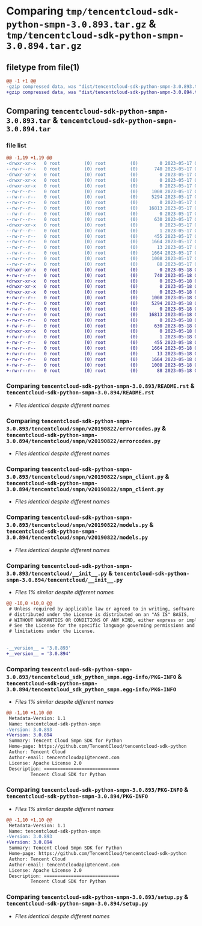 # Comparing `tmp/tencentcloud-sdk-python-smpn-3.0.893.tar.gz` & `tmp/tencentcloud-sdk-python-smpn-3.0.894.tar.gz`

## filetype from file(1)

```diff
@@ -1 +1 @@
-gzip compressed data, was "dist/tencentcloud-sdk-python-smpn-3.0.893.tar", last modified: Wed May 17 03:38:51 2023, max compression
+gzip compressed data, was "dist/tencentcloud-sdk-python-smpn-3.0.894.tar", last modified: Thu May 18 00:35:04 2023, max compression
```

## Comparing `tencentcloud-sdk-python-smpn-3.0.893.tar` & `tencentcloud-sdk-python-smpn-3.0.894.tar`

### file list

```diff
@@ -1,19 +1,19 @@
-drwxr-xr-x   0 root         (0) root         (0)        0 2023-05-17 03:38:51.000000 tencentcloud-sdk-python-smpn-3.0.893/
--rw-r--r--   0 root         (0) root         (0)      740 2023-05-17 03:38:51.000000 tencentcloud-sdk-python-smpn-3.0.893/README.rst
-drwxr-xr-x   0 root         (0) root         (0)        0 2023-05-17 03:38:51.000000 tencentcloud-sdk-python-smpn-3.0.893/tencentcloud/
-drwxr-xr-x   0 root         (0) root         (0)        0 2023-05-17 03:38:51.000000 tencentcloud-sdk-python-smpn-3.0.893/tencentcloud/smpn/
-drwxr-xr-x   0 root         (0) root         (0)        0 2023-05-17 03:38:51.000000 tencentcloud-sdk-python-smpn-3.0.893/tencentcloud/smpn/v20190822/
--rw-r--r--   0 root         (0) root         (0)     1008 2023-05-17 03:38:51.000000 tencentcloud-sdk-python-smpn-3.0.893/tencentcloud/smpn/v20190822/errorcodes.py
--rw-r--r--   0 root         (0) root         (0)     5294 2023-05-17 03:38:51.000000 tencentcloud-sdk-python-smpn-3.0.893/tencentcloud/smpn/v20190822/smpn_client.py
--rw-r--r--   0 root         (0) root         (0)        0 2023-05-17 03:38:51.000000 tencentcloud-sdk-python-smpn-3.0.893/tencentcloud/smpn/v20190822/__init__.py
--rw-r--r--   0 root         (0) root         (0)    16813 2023-05-17 03:38:51.000000 tencentcloud-sdk-python-smpn-3.0.893/tencentcloud/smpn/v20190822/models.py
--rw-r--r--   0 root         (0) root         (0)        0 2023-05-17 03:38:51.000000 tencentcloud-sdk-python-smpn-3.0.893/tencentcloud/smpn/__init__.py
--rw-r--r--   0 root         (0) root         (0)      630 2023-05-17 03:38:51.000000 tencentcloud-sdk-python-smpn-3.0.893/tencentcloud/__init__.py
-drwxr-xr-x   0 root         (0) root         (0)        0 2023-05-17 03:38:51.000000 tencentcloud-sdk-python-smpn-3.0.893/tencentcloud_sdk_python_smpn.egg-info/
--rw-r--r--   0 root         (0) root         (0)        1 2023-05-17 03:38:51.000000 tencentcloud-sdk-python-smpn-3.0.893/tencentcloud_sdk_python_smpn.egg-info/dependency_links.txt
--rw-r--r--   0 root         (0) root         (0)      455 2023-05-17 03:38:51.000000 tencentcloud-sdk-python-smpn-3.0.893/tencentcloud_sdk_python_smpn.egg-info/SOURCES.txt
--rw-r--r--   0 root         (0) root         (0)     1664 2023-05-17 03:38:51.000000 tencentcloud-sdk-python-smpn-3.0.893/tencentcloud_sdk_python_smpn.egg-info/PKG-INFO
--rw-r--r--   0 root         (0) root         (0)       13 2023-05-17 03:38:51.000000 tencentcloud-sdk-python-smpn-3.0.893/tencentcloud_sdk_python_smpn.egg-info/top_level.txt
--rw-r--r--   0 root         (0) root         (0)     1664 2023-05-17 03:38:51.000000 tencentcloud-sdk-python-smpn-3.0.893/PKG-INFO
--rw-r--r--   0 root         (0) root         (0)     1008 2023-05-17 03:38:51.000000 tencentcloud-sdk-python-smpn-3.0.893/setup.py
--rw-r--r--   0 root         (0) root         (0)       88 2023-05-17 03:38:51.000000 tencentcloud-sdk-python-smpn-3.0.893/setup.cfg
+drwxr-xr-x   0 root         (0) root         (0)        0 2023-05-18 00:35:04.000000 tencentcloud-sdk-python-smpn-3.0.894/
+-rw-r--r--   0 root         (0) root         (0)      740 2023-05-18 00:35:04.000000 tencentcloud-sdk-python-smpn-3.0.894/README.rst
+drwxr-xr-x   0 root         (0) root         (0)        0 2023-05-18 00:35:04.000000 tencentcloud-sdk-python-smpn-3.0.894/tencentcloud/
+drwxr-xr-x   0 root         (0) root         (0)        0 2023-05-18 00:35:04.000000 tencentcloud-sdk-python-smpn-3.0.894/tencentcloud/smpn/
+drwxr-xr-x   0 root         (0) root         (0)        0 2023-05-18 00:35:04.000000 tencentcloud-sdk-python-smpn-3.0.894/tencentcloud/smpn/v20190822/
+-rw-r--r--   0 root         (0) root         (0)     1008 2023-05-18 00:35:04.000000 tencentcloud-sdk-python-smpn-3.0.894/tencentcloud/smpn/v20190822/errorcodes.py
+-rw-r--r--   0 root         (0) root         (0)     5294 2023-05-18 00:35:04.000000 tencentcloud-sdk-python-smpn-3.0.894/tencentcloud/smpn/v20190822/smpn_client.py
+-rw-r--r--   0 root         (0) root         (0)        0 2023-05-18 00:35:04.000000 tencentcloud-sdk-python-smpn-3.0.894/tencentcloud/smpn/v20190822/__init__.py
+-rw-r--r--   0 root         (0) root         (0)    16813 2023-05-18 00:35:04.000000 tencentcloud-sdk-python-smpn-3.0.894/tencentcloud/smpn/v20190822/models.py
+-rw-r--r--   0 root         (0) root         (0)        0 2023-05-18 00:35:04.000000 tencentcloud-sdk-python-smpn-3.0.894/tencentcloud/smpn/__init__.py
+-rw-r--r--   0 root         (0) root         (0)      630 2023-05-18 00:35:04.000000 tencentcloud-sdk-python-smpn-3.0.894/tencentcloud/__init__.py
+drwxr-xr-x   0 root         (0) root         (0)        0 2023-05-18 00:35:04.000000 tencentcloud-sdk-python-smpn-3.0.894/tencentcloud_sdk_python_smpn.egg-info/
+-rw-r--r--   0 root         (0) root         (0)        1 2023-05-18 00:35:04.000000 tencentcloud-sdk-python-smpn-3.0.894/tencentcloud_sdk_python_smpn.egg-info/dependency_links.txt
+-rw-r--r--   0 root         (0) root         (0)      455 2023-05-18 00:35:04.000000 tencentcloud-sdk-python-smpn-3.0.894/tencentcloud_sdk_python_smpn.egg-info/SOURCES.txt
+-rw-r--r--   0 root         (0) root         (0)     1664 2023-05-18 00:35:04.000000 tencentcloud-sdk-python-smpn-3.0.894/tencentcloud_sdk_python_smpn.egg-info/PKG-INFO
+-rw-r--r--   0 root         (0) root         (0)       13 2023-05-18 00:35:04.000000 tencentcloud-sdk-python-smpn-3.0.894/tencentcloud_sdk_python_smpn.egg-info/top_level.txt
+-rw-r--r--   0 root         (0) root         (0)     1664 2023-05-18 00:35:04.000000 tencentcloud-sdk-python-smpn-3.0.894/PKG-INFO
+-rw-r--r--   0 root         (0) root         (0)     1008 2023-05-18 00:35:04.000000 tencentcloud-sdk-python-smpn-3.0.894/setup.py
+-rw-r--r--   0 root         (0) root         (0)       88 2023-05-18 00:35:04.000000 tencentcloud-sdk-python-smpn-3.0.894/setup.cfg
```

### Comparing `tencentcloud-sdk-python-smpn-3.0.893/README.rst` & `tencentcloud-sdk-python-smpn-3.0.894/README.rst`

 * *Files identical despite different names*

### Comparing `tencentcloud-sdk-python-smpn-3.0.893/tencentcloud/smpn/v20190822/errorcodes.py` & `tencentcloud-sdk-python-smpn-3.0.894/tencentcloud/smpn/v20190822/errorcodes.py`

 * *Files identical despite different names*

### Comparing `tencentcloud-sdk-python-smpn-3.0.893/tencentcloud/smpn/v20190822/smpn_client.py` & `tencentcloud-sdk-python-smpn-3.0.894/tencentcloud/smpn/v20190822/smpn_client.py`

 * *Files identical despite different names*

### Comparing `tencentcloud-sdk-python-smpn-3.0.893/tencentcloud/smpn/v20190822/models.py` & `tencentcloud-sdk-python-smpn-3.0.894/tencentcloud/smpn/v20190822/models.py`

 * *Files identical despite different names*

### Comparing `tencentcloud-sdk-python-smpn-3.0.893/tencentcloud/__init__.py` & `tencentcloud-sdk-python-smpn-3.0.894/tencentcloud/__init__.py`

 * *Files 1% similar despite different names*

```diff
@@ -10,8 +10,8 @@
 # Unless required by applicable law or agreed to in writing, software
 # distributed under the License is distributed on an "AS IS" BASIS,
 # WITHOUT WARRANTIES OR CONDITIONS OF ANY KIND, either express or implied.
 # See the License for the specific language governing permissions and
 # limitations under the License.
 
 
-__version__ = '3.0.893'
+__version__ = '3.0.894'
```

### Comparing `tencentcloud-sdk-python-smpn-3.0.893/tencentcloud_sdk_python_smpn.egg-info/PKG-INFO` & `tencentcloud-sdk-python-smpn-3.0.894/tencentcloud_sdk_python_smpn.egg-info/PKG-INFO`

 * *Files 1% similar despite different names*

```diff
@@ -1,10 +1,10 @@
 Metadata-Version: 1.1
 Name: tencentcloud-sdk-python-smpn
-Version: 3.0.893
+Version: 3.0.894
 Summary: Tencent Cloud Smpn SDK for Python
 Home-page: https://github.com/TencentCloud/tencentcloud-sdk-python
 Author: Tencent Cloud
 Author-email: tencentcloudapi@tencent.com
 License: Apache License 2.0
 Description: ============================
         Tencent Cloud SDK for Python
```

### Comparing `tencentcloud-sdk-python-smpn-3.0.893/PKG-INFO` & `tencentcloud-sdk-python-smpn-3.0.894/PKG-INFO`

 * *Files 1% similar despite different names*

```diff
@@ -1,10 +1,10 @@
 Metadata-Version: 1.1
 Name: tencentcloud-sdk-python-smpn
-Version: 3.0.893
+Version: 3.0.894
 Summary: Tencent Cloud Smpn SDK for Python
 Home-page: https://github.com/TencentCloud/tencentcloud-sdk-python
 Author: Tencent Cloud
 Author-email: tencentcloudapi@tencent.com
 License: Apache License 2.0
 Description: ============================
         Tencent Cloud SDK for Python
```

### Comparing `tencentcloud-sdk-python-smpn-3.0.893/setup.py` & `tencentcloud-sdk-python-smpn-3.0.894/setup.py`

 * *Files identical despite different names*

